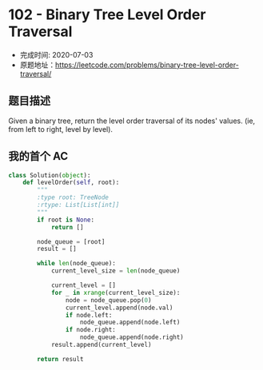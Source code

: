 # 102 - Binary Tree Level Order Traversal

- 完成时间: 2020-07-03
- 原题地址：https://leetcode.com/problems/binary-tree-level-order-traversal/

## 题目描述
Given a binary tree, return the level order traversal of its nodes' values. (ie, from left to right, level by level).

## 我的首个 AC
```python
class Solution(object):
    def levelOrder(self, root):
        """
        :type root: TreeNode
        :rtype: List[List[int]]
        """
        if root is None:
            return []

        node_queue = [root]
        result = []

        while len(node_queue):
            current_level_size = len(node_queue)

            current_level = []
            for _ in xrange(current_level_size):
                node = node_queue.pop(0)
                current_level.append(node.val)
                if node.left:
                    node_queue.append(node.left)
                if node.right:
                    node_queue.append(node.right)
            result.append(current_level)

        return result
```
